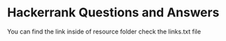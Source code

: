 # Hackerrank Questions and Answers

You can find the link inside of resource folder check the links.txt file
